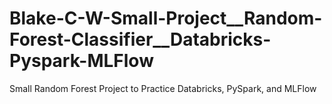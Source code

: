 # Blake-C-W-Small-Project__Random-Forest-Classifier__Databricks-Pyspark-MLFlow
Small Random Forest Project to Practice Databricks, PySpark, and MLFlow
